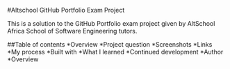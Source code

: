  #Altschool GitHub Portfolio Exam Project

This is a solution to the GitHub Portfolio exam project given by AltSchool Africa School of Software Engineering tutors.

##Table of contents
*Overview
*Project question
*Screenshots
*Links
*My process
*Built with
*What I learned
*Continued development
*Author
*Overview

 
